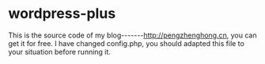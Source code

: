 # wordpress-plus
This is the source code of my blog-------http://pengzhenghong.cn, you can get it for free.
I have changed config.php, you should adapted this file to your situation before running it.

